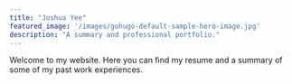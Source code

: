 ```yaml
---
title: "Joshua Yee"
featured_image: '/images/gohugo-default-sample-hero-image.jpg'
description: "A summary and professional portfolio."
---
```

Welcome to my website. Here you can find my resume and a summary of some of my past work experiences.
